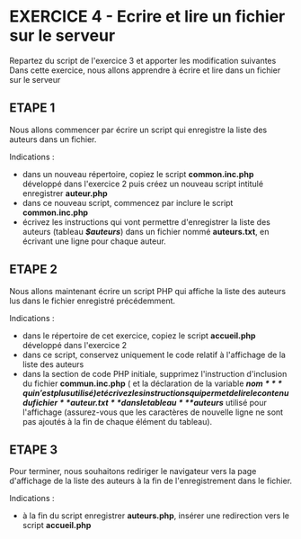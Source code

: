 #   EXERCICE 4 - Ecrire et lire un fichier sur le serveur  #

Repartez du  script de l'exercice 3 et apporter les modification suivantes
Dans cette exercice, nous allons apprendre à écrire et lire dans un fichier sur le serveur
 
## ETAPE 1
 
Nous allons commencer par écrire un script qui enregistre la liste des auteurs dans un fichier.
 
Indications :
  - dans un nouveau répertoire, copiez le script **common.inc.php** développé dans l'exercice 2 puis créez un nouveau script intitulé enregistrer **auteur.php**
  - dans ce nouveau script, commencez par inclure le script **common.inc.php**
  - écrivez les instructions qui vont permettre d'enregistrer la liste des auteurs (tableau ***$auteurs***) dans un fichier nommé **auteurs.txt**, en écrivant une ligne pour chaque auteur.
 
## ETAPE 2
 
Nous allons maintenant écrire un script PHP qui affiche la liste des auteurs lus dans le fichier enregistré précédemment.
 
Indications :
  - dans le répertoire de cet exercice, copiez le script **accueil.php** développé dans l'exercice 2
  - dans ce script, conservez uniquement le code relatif à l'affichage de la liste des auteurs
  - dans la section de code PHP initiale, supprimez l'instruction d'inclusion du fichier **commun.inc.php** ( et la déclaration de la variable ***$nom*** qui n'est plus utilisé) et écrivez les instructions qui permet de lire le contenu du fichier **auteur.txt** dans le tableau ***$auteurs*** utilisé pour l'affichage (assurez-vous que les caractères de nouvelle ligne ne sont pas ajoutés à la fin de chaque élément du tableau).
 
## ETAPE 3
 
Pour terminer, nous souhaitons rediriger le navigateur vers la page d'affichage de la liste des auteurs à la fin de l'enregistrement dans le fichier.
 
Indications :
  - à la fin du script enregistrer **auteurs.php**, insérer une redirection vers le script **accueil.php**
 

